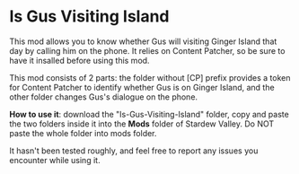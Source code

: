 # Is Gus Visiting Island
This mod allows you to know whether Gus will visiting Ginger Island that day by calling him on the phone. It relies on Content Patcher, so be sure to have it insalled before using this mod.

This mod consists of 2 parts: the folder without \[CP\] prefix provides a token for Content Patcher to identify whether Gus is on Ginger Island, and the other folder changes Gus's dialogue on the phone.

**How to use it**: download the "Is-Gus-Visiting-Island" folder, copy and paste the two folders inside it into the **Mods** folder of Stardew Valley. Do NOT paste the whole folder into mods folder.

It hasn't been tested roughly, and feel free to report any issues you encounter while using it.
